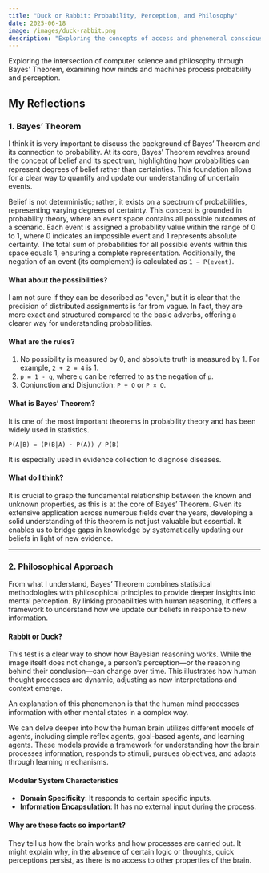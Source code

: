 ```yaml
---
title: "Duck or Rabbit: Probability, Perception, and Philosophy"
date: 2025-06-18
image: /images/duck-rabbit.png
description: "Exploring the concepts of access and phenomenal consciousness, the challenges of understanding subjective experiences, and the parallels between brains and computers."
---
```



Exploring the intersection of computer science and philosophy through Bayes' Theorem, examining how minds and machines process probability and perception.

## My Reflections

### 1. Bayes’ Theorem

I think it is very important to discuss the background of Bayes’ Theorem and its connection to probability. At its core, Bayes’ Theorem revolves around the concept of belief and its spectrum, highlighting how probabilities can represent degrees of belief rather than certainties. This foundation allows for a clear way to quantify and update our understanding of uncertain events.

Belief is not deterministic; rather, it exists on a spectrum of probabilities, representing varying degrees of certainty. This concept is grounded in probability theory, where an event space contains all possible outcomes of a scenario. Each event is assigned a probability value within the range of 0 to 1, where 0 indicates an impossible event and 1 represents absolute certainty. The total sum of probabilities for all possible events within this space equals 1, ensuring a complete representation. Additionally, the negation of an event (its complement) is calculated as `1 − P(event)`.

#### What about the possibilities?

I am not sure if they can be described as "even," but it is clear that the precision of distributed assignments is far from vague. In fact, they are more exact and structured compared to the basic adverbs, offering a clearer way for understanding probabilities.

#### What are the rules?

1. No possibility is measured by 0, and absolute truth is measured by 1. For example, `2 + 2 = 4` is 1.  
2. `p = 1 - q`, where `q` can be referred to as the negation of `p`.  
3. Conjunction and Disjunction: `P + Q` or `P × Q`.

#### What is Bayes’ Theorem?

It is one of the most important theorems in probability theory and has been widely used in statistics.

`P(A|B) = (P(B|A) ⋅ P(A)) / P(B)`

It is especially used in evidence collection to diagnose diseases.

#### What do I think?

It is crucial to grasp the fundamental relationship between the known and unknown properties, as this is at the core of Bayes’ Theorem. Given its extensive application across numerous fields over the years, developing a solid understanding of this theorem is not just valuable but essential. It enables us to bridge gaps in knowledge by systematically updating our beliefs in light of new evidence.

---

### 2. Philosophical Approach

From what I understand, Bayes’ Theorem combines statistical methodologies with philosophical principles to provide deeper insights into mental perception. By linking probabilities with human reasoning, it offers a framework to understand how we update our beliefs in response to new information.

#### Rabbit or Duck?

This test is a clear way to show how Bayesian reasoning works. While the image itself does not change, a person’s perception—or the reasoning behind their conclusion—can change over time. This illustrates how human thought processes are dynamic, adjusting as new interpretations and context emerge.

An explanation of this phenomenon is that the human mind processes information with other mental states in a complex way.

We can delve deeper into how the human brain utilizes different models of agents, including simple reflex agents, goal-based agents, and learning agents. These models provide a framework for understanding how the brain processes information, responds to stimuli, pursues objectives, and adapts through learning mechanisms.

#### Modular System Characteristics

- **Domain Specificity**: It responds to certain specific inputs.  
- **Information Encapsulation**: It has no external input during the process.

#### Why are these facts so important?

They tell us how the brain works and how processes are carried out. It might explain why, in the absence of certain logic or thoughts, quick perceptions persist, as there is no access to other properties of the brain.
